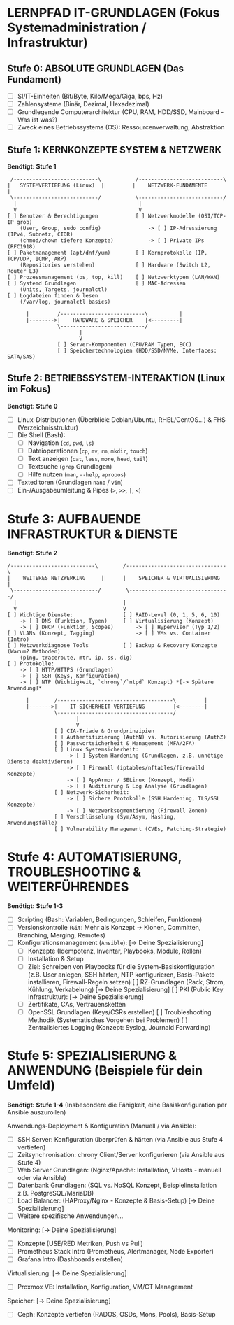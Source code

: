 # LERNPFAD IT-GRUNDLAGEN (Fokus Systemadministration / Infrastruktur)

## Stufe 0: ABSOLUTE GRUNDLAGEN (Das Fundament)

* [ ] SI/IT-Einheiten (Bit/Byte, Kilo/Mega/Giga, bps, Hz)
* [ ] Zahlensysteme (Binär, Dezimal, Hexadezimal)
* [ ] Grundlegende Computerarchitektur (CPU, RAM, HDD/SSD, Mainboard - Was ist was?)
* [ ] Zweck eines Betriebssystems (OS): Ressourcenverwaltung, Abstraktion

## Stufe 1: KERNKONZEPTE SYSTEM & NETZWERK

**Benötigt: Stufe 1**

```text
 /---------------------------\           /---------------------------\
|   SYSTEMVERTIEFUNG (Linux)  |         |    NETZWERK-FUNDAMENTE      |
 \---------------------------/           \---------------------------/
  |                                       |
  V                                       V
[ ] Benutzer & Berechtigungen            [ ] Netzwerkmodelle (OSI/TCP-IP grob)
    (User, Group, sudo config)               -> [ ] IP-Adressierung (IPv4, Subnetz, CIDR)
    (chmod/chown tiefere Konzepte)           -> [ ] Private IPs (RFC1918)
[ ] Paketmanagement (apt/dnf/yum)        [ ] Kernprotokolle (IP, TCP/UDP, ICMP, ARP)
    (Repositories verstehen)             [ ] Hardware (Switch L2, Router L3)
[ ] Prozessmanagement (ps, top, kill)    [ ] Netzwerktypen (LAN/WAN)
[ ] Systemd Grundlagen                   [ ] MAC-Adressen
    (Units, Targets, journalctl)
[ ] Logdateien finden & lesen
    (/var/log, journalctl basics)

      |         /---------------------------\          |
      |-------->|    HARDWARE & SPEICHER    |<---------|
                \---------------------------/
                       |
                       V
                [ ] Server-Komponenten (CPU/RAM Typen, ECC)
                [ ] Speichertechnologien (HDD/SSD/NVMe, Interfaces: SATA/SAS)
```
## Stufe 2: BETRIEBSSYSTEM-INTERAKTION (Linux im Fokus)

**Benötigt: Stufe 0**

* [ ] Linux-Distributionen (Überblick: Debian/Ubuntu, RHEL/CentOS...) & FHS (Verzeichnisstruktur)
* [ ] Die Shell (Bash):
    * [ ] Navigation (`cd`, `pwd`, `ls`)
    * [ ] Dateioperationen (`cp`, `mv`, `rm`, `mkdir`, `touch`)
    * [ ] Text anzeigen (`cat`, `less`, `more`, `head`, `tail`)
    * [ ] Textsuche (`grep` Grundlagen)
    * [ ] Hilfe nutzen (`man`, `--help`, `apropos`)
* [ ] Texteditoren (Grundlagen `nano` / `vim`)
* [ ] Ein-/Ausgabeumleitung & Pipes (`>`, `>>`, `|`, `<`)

# Stufe 3: AUFBAUENDE INFRASTRUKTUR & DIENSTE

**Benötigt: Stufe 2**

```
/---------------------------\        /--------------------------------\
|    WEITERES NETZWERKING     |      |    SPEICHER & VIRTUALISIERUNG    |
 \---------------------------/        \--------------------------------/
  |                                  |
  V                                  V
[ ] Wichtige Dienste:                [ ] RAID-Level (0, 1, 5, 6, 10)
    -> [ ] DNS (Funktion, Typen)     [ ] Virtualisierung (Konzept)
    -> [ ] DHCP (Funktion, Scopes)       -> [ ] Hypervisor (Typ 1/2)
[ ] VLANs (Konzept, Tagging)             -> [ ] VMs vs. Container (Intro)
[ ] Netzwerkdiagnose Tools           [ ] Backup & Recovery Konzepte (Warum? Methoden)
    (ping, traceroute, mtr, ip, ss, dig)
[ ] Protokolle:
    -> [ ] HTTP/HTTPS (Grundlagen)
    -> [ ] SSH (Keys, Konfiguration)
    -> [ ] NTP (Wichtigkeit, `chrony`/`ntpd` Konzept) *[-> Spätere Anwendung]*

      |        /-------------------------------------\         |
      |------->|    IT-SICHERHEIT VERTIEFUNG         |<--------|
               \-------------------------------------/
                      |
                      V
               [ ] CIA-Triade & Grundprinzipien
               [ ] Authentifizierung (AuthN) vs. Autorisierung (AuthZ)
               [ ] Passwortsicherheit & Management (MFA/2FA)
               [ ] Linux Systemsicherheit:
                   -> [ ] System Hardening (Grundlagen, z.B. unnötige Dienste deaktivieren)
                   -> [ ] Firewall (iptables/nftables/firewalld Konzepte)
                   -> [ ] AppArmor / SELinux (Konzept, Modi)
                   -> [ ] Auditierung & Log Analyse (Grundlagen)
               [ ] Netzwerk-Sicherheit:
                   -> [ ] Sichere Protokolle (SSH Hardening, TLS/SSL Konzepte)
                   -> [ ] Netzwerksegmentierung (Firewall Zonen)
               [ ] Verschlüsselung (Sym/Asym, Hashing, Anwendungsfälle)
               [ ] Vulnerability Management (CVEs, Patching-Strategie)
```

# Stufe 4: AUTOMATISIERUNG, TROUBLESHOOTING & WEITERFÜHRENDES

**Benötigt: Stufe 1-3**

* [ ] Scripting (Bash: Variablen, Bedingungen, Schleifen, Funktionen)
* [ ] Versionskontrolle (`Git`: Mehr als Konzept -> Klonen, Committen, Branching, Merging, Remotes)
* [ ] Konfigurationsmanagement (`Ansible`): [-> Deine Spezialisierung]
  - [ ] Konzepte (Idempotenz, Inventar, Playbooks, Module, Rollen)
  - [ ] Installation & Setup
  - [ ] Ziel: Schreiben von Playbooks für die System-Basiskonfiguration (z.B. User anlegen, SSH härten, NTP konfigurieren, Basis-Pakete installieren, Firewall-Regeln setzen)
[ ] RZ-Grundlagen (Rack, Strom, Kühlung, Verkabelung) [-> Deine Spezialisierung]
[ ] PKI (Public Key Infrastruktur): [-> Deine Spezialisierung]
  - [ ] Zertifikate, CAs, Vertrauensketten
  - [ ] OpenSSL Grundlagen (Keys/CSRs erstellen)
[ ] Troubleshooting Methodik (Systematisches Vorgehen bei Problemen)
[ ] Zentralisiertes Logging (Konzept: Syslog, Journald Forwarding)

# Stufe 5: SPEZIALISIERUNG & ANWENDUNG (Beispiele für dein Umfeld)

**Benötigt: Stufe 1-4** (Insbesondere die Fähigkeit, eine Basiskonfiguration per Ansible auszurollen)

Anwendungs-Deployment & Konfiguration (Manuell / via Ansible):
* [ ] SSH Server: Konfiguration überprüfen & härten (via Ansible aus Stufe 4 vertiefen)
* [ ] Zeitsynchronisation: chrony Client/Server konfigurieren (via Ansible aus Stufe 4)
* [ ] Web Server Grundlagen: (Nginx/Apache: Installation, VHosts - manuell oder via Ansible)
* [ ] Datenbank Grundlagen: (SQL vs. NoSQL Konzept, Beispielinstallation z.B. PostgreSQL/MariaDB)
* [ ] Load Balancer: (HAProxy/Nginx - Konzepte & Basis-Setup) [-> Deine Spezialisierung]
* [ ] Weitere spezifische Anwendungen...
      
Monitoring: [-> Deine Spezialisierung]
* [ ] Konzepte (USE/RED Metriken, Push vs Pull)
* [ ] Prometheus Stack Intro (Prometheus, Alertmanager, Node Exporter)
* [ ] Grafana Intro (Dashboards erstellen)
      
Virtualisierung: [-> Deine Spezialisierung]
* [ ] Proxmox VE: Installation, Konfiguration, VM/CT Management
      
Speicher: [-> Deine Spezialisierung]
* [ ] Ceph: Konzepte vertiefen (RADOS, OSDs, Mons, Pools), Basis-Setup
